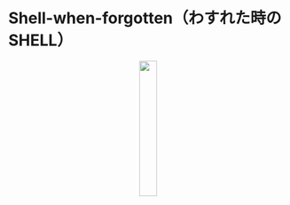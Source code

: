 # Shell-when-forgotten（わすれた時のSHELL）

<center><img border="0" width="25%" height="25%" alt="" src="https://kanamesolutions.com/github_img/capture_06202022_040649.png"></center>
